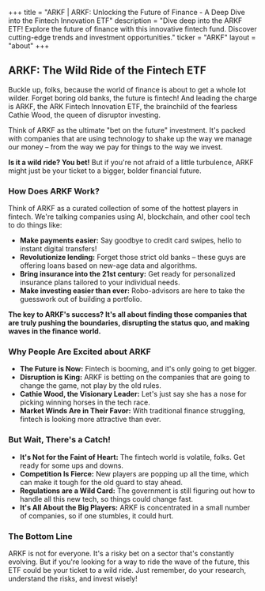 +++
title = "ARKF |   ARKF:  Unlocking the Future of Finance - A Deep Dive into the Fintech Innovation ETF"
description = "Dive deep into the ARKF ETF! Explore the future of finance with this innovative fintech fund. Discover cutting-edge trends and investment opportunities."
ticker = "ARKF"
layout = "about"
+++

        


##  ARKF:  The Wild Ride of the Fintech ETF

Buckle up, folks, because the world of finance is about to get a whole lot wilder.  Forget boring old banks, the future is fintech!  And leading the charge is ARKF, the ARK Fintech Innovation ETF,  the brainchild of the fearless Cathie Wood, the queen of disruptor investing. 

Think of ARKF as the ultimate "bet on the future" investment. It's  packed with companies that are using technology to shake up the way we manage our money – from the way we pay for things to the way we invest.  

**Is it a wild ride? You bet!**  But if you're not afraid of a little turbulence, ARKF might just be your ticket to a bigger, bolder financial future.

###  How Does ARKF Work?

Think of ARKF as a curated collection of some of the hottest players in fintech. We're talking companies using AI, blockchain, and other cool tech to do things like:

* **Make payments easier:** Say goodbye to credit card swipes, hello to instant digital transfers! 
* **Revolutionize lending:** Forget those strict old banks – these guys are offering loans based on new-age data and algorithms.
* **Bring insurance into the 21st century:** Get ready for personalized insurance plans tailored to your individual needs.
* **Make investing easier than ever:** Robo-advisors are here to take the guesswork out of building a portfolio. 

**The key to ARKF's success?  It's all about finding those companies that are truly pushing the boundaries, disrupting the status quo, and making waves in the finance world.**

###  Why People Are Excited about ARKF

* **The Future is Now:** Fintech is booming, and it's only going to get bigger. 
* **Disruption is King:**  ARKF is betting on the companies that are going to change the game, not play by the old rules.
* **Cathie Wood, the Visionary Leader:**  Let's just say she has a nose for picking winning horses in the tech race.
* **Market Winds Are in Their Favor:**  With traditional finance struggling, fintech is looking more attractive than ever.

###  But Wait, There's a Catch!

* **It's Not for the Faint of Heart:**  The fintech world is volatile, folks.  Get ready for some ups and downs. 
* **Competition Is Fierce:**  New players are popping up all the time, which can make it tough for the old guard to stay ahead.
* **Regulations are a Wild Card:**  The government is still figuring out how to handle all this new tech, so things could change fast.
* **It's All About the Big Players:**  ARKF is concentrated in a small number of companies, so if one stumbles, it could hurt.

###  The Bottom Line

ARKF is not for everyone. It's a risky bet on a sector that's constantly evolving.  But if you're looking for a way to ride the wave of the future,  this ETF could be your ticket to a wild ride.  Just remember, do your research, understand the risks, and invest wisely! 

        